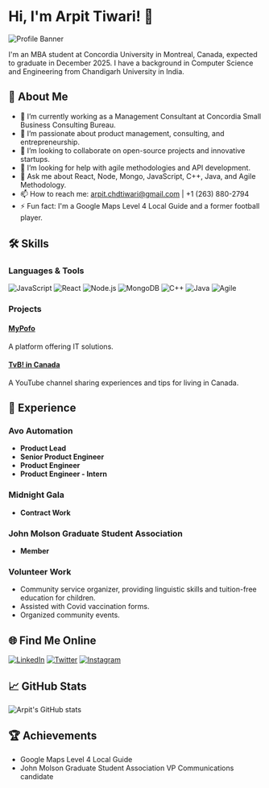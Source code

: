 # Hi, I'm Arpit Tiwari! 👋

![Profile Banner](https://via.placeholder.com/1000x300.png?text=Welcome+to+my+GitHub+Profile)

I'm an MBA student at Concordia University in Montreal, Canada, expected to graduate in December 2025. I have a background in Computer Science and Engineering from Chandigarh University in India.

## 🚀 About Me

- 🔭 I’m currently working as a Management Consultant at Concordia Small Business Consulting Bureau.
- 🌱 I’m passionate about product management, consulting, and entrepreneurship.
- 👯 I’m looking to collaborate on open-source projects and innovative startups.
- 🤔 I’m looking for help with agile methodologies and API development.
- 💬 Ask me about React, Node, Mongo, JavaScript, C++, Java, and Agile Methodology.
- 📫 How to reach me: arpit.chdtiwari@gmail.com | +1 (263) 880-2794
- ⚡ Fun fact: I'm a Google Maps Level 4 Local Guide and a former football player.

## 🛠️ Skills

### Languages & Tools
![JavaScript](https://img.shields.io/badge/-JavaScript-333333?style=flat&logo=javascript)
![React](https://img.shields.io/badge/-React-333333?style=flat&logo=react)
![Node.js](https://img.shields.io/badge/-Node.js-333333?style=flat&logo=node.js)
![MongoDB](https://img.shields.io/badge/-MongoDB-333333?style=flat&logo=mongodb)
![C++](https://img.shields.io/badge/-C++-333333?style=flat&logo=c%2B%2B)
![Java](https://img.shields.io/badge/-Java-333333?style=flat&logo=java)
![Agile](https://img.shields.io/badge/-Agile-333333?style=flat&logo=agile)

### Projects

#### [MyPofo](https://github.com/yourusername/MyPofo)
A platform offering IT solutions.

#### [TvB! in Canada](https://www.youtube.com/channel/UC_YOUR_CHANNEL)
A YouTube channel sharing experiences and tips for living in Canada.

## 💼 Experience

### Avo Automation
- **Product Lead**
- **Senior Product Engineer**
- **Product Engineer**
- **Product Engineer - Intern**

### Midnight Gala
- **Contract Work**

### John Molson Graduate Student Association
- **Member** 

### Volunteer Work
- Community service organizer, providing linguistic skills and tuition-free education for children.
- Assisted with Covid vaccination forms.
- Organized community events.

## 🌐 Find Me Online

[![LinkedIn](https://img.shields.io/badge/LinkedIn-0A66C2?style=for-the-badge&logo=linkedin&logoColor=white)](https://www.linkedin.com/in/yourlinkedinprofile)
[![Twitter](https://img.shields.io/badge/Twitter-1DA1F2?style=for-the-badge&logo=twitter&logoColor=white)](https://twitter.com/yourtwitterhandle)
[![Instagram](https://img.shields.io/badge/Instagram-E4405F?style=for-the-badge&logo=instagram&logoColor=white)](https://www.instagram.com/yourinstagramhandle)

## 📈 GitHub Stats

![Arpit's GitHub stats](https://github-readme-stats.vercel.app/api?username=yourusername&show_icons=true&theme=radical)

## 🏆 Achievements

- Google Maps Level 4 Local Guide
- John Molson Graduate Student Association VP Communications candidate
